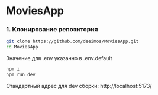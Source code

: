 # MoviesApp

### 1. Клонирование репозитория

```bash
git clone https://github.com/deeimos/MoviesApp.git
cd MoviesApp
```

Значение для .env указанно в .env.default

```bash
npm i
npm run dev
```

Стандартный адрес для dev сборки: http://localhost:5173/
